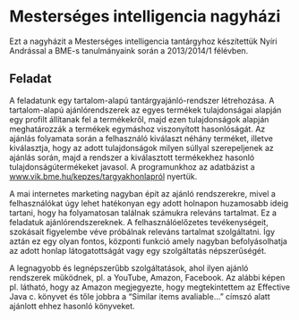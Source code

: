 # Mesterséges intelligencia nagyházi

Ezt a nagyházit a Mesterséges intelligencia tantárgyhoz készítettük Nyíri Andrással a BME-s tanulmányaink során a 2013/2014/1 félévben.

## Feladat

A feladatunk egy tartalom-alapú tantárgyajánló-rendszer létrehozása. A tartalom-alapú ajánlórendszerek az egyes termékek tulajdonságai alapján egy profilt állítanak fel a termékekről, majd ezen tulajdonságok alapján meghatározzák a termékek egymáshoz viszonyított hasonlóságát. Az ajánlás folyamata során a felhasználó kiválaszt néhány terméket, illetve kiválasztja, hogy az adott tulajdonságok milyen súllyal szerepeljenek az ajánlás során, majd a rendszer a kiválasztott termékekhez hasonló tulajdonságútermékeket javasol. A programunkhoz az adatbázist a www.vik.bme.hu/kepzes/targyakhonlapról nyertük.

A mai internetes marketing nagyban épít az ajánló rendszerekre, mivel a felhasználókat úgy lehet hatékonyan egy adott holnapon huzamosabb ideig tartani, hogy ha folyamatosan találnak számukra releváns tartalmat. Ez a feladatuk ajánlórendszereknek. A felhasználóelőzetes tevékenységeit, szokásait figyelembe véve próbálnak releváns tartalmat szolgáltatni. Így aztán ez egy olyan fontos, központi funkció amely nagyban befolyásolhatja az adott honlap látogatottságát vagy egy szolgáltatás népszerűségét.

A legnagyobb és legnépszerűbb szolgáltatások, ahol ilyen ajánló rendszerek működnek, pl. a YouTube, Amazon, Facebook. Az alábbi képen pl. látható, hogy az Amazon megjegyezte, hogy megtekintettem az Effective Java c. könyvet és tőle jobbra a “Similar items avaliable...” címszó alatt ajánlott ehhez hasonló könyveket.
